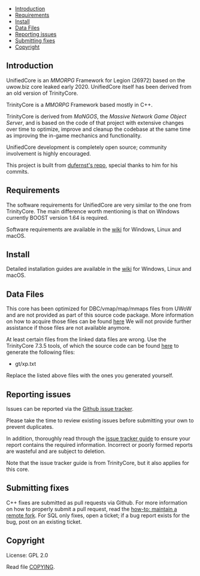 * [Introduction](#introduction)
* [Requirements](#requirements)
* [Install](#install)
* [Data Files](#data-files)
* [Reporting issues](#reporting-issues)
* [Submitting fixes](#submitting-fixes)
* [Copyright](#copyright)

## Introduction

UnifiedCore is an *MMORPG* Framework for Legion (26972) based on the uwow.biz core leaked early 2020.
UnifiedCore itself has been derived from an old version of TrinityCore.

TrinityCore is a *MMORPG* Framework based mostly in C++.

TrinityCore is derived from *MaNGOS*, the *Massive Network Game Object Server*, and is
based on the code of that project with extensive changes over time to optimize,
improve and cleanup the codebase at the same time as improving the in-game
mechanics and functionality.

UnifiedCore development is completely open source; community involvement is highly encouraged.

This project is built from [dufernst's repo](https://github.com/dufernst/LegionCore-7.3.5), special thanks to him for his commits.


## Requirements

The software requirements for UnifiedCore are very similar to the one from TrinityCore.
The main difference worth mentioning is that on Windows currently BOOST version 1.64 is required.

Software requirements are available in the [wiki](https://www.trinitycore.info/display/tc/Requirements) for
Windows, Linux and macOS.


## Install

Detailed installation guides are available in the [wiki](https://www.trinitycore.info/display/tc/Installation+Guide) for
Windows, Linux and macOS.


## Data Files

This core has been optimized for DBC/vmap/map/mmaps files from UWoW and are not provided as part of this source code package.
More information on how to acquire those files can be found [here](https://www.emucoach.com/legion-7-3-5-/6945-repack-7-3-5-legion-wow-repack-wow-legion-7-3-5-repack-blizzlike-fun.html)
We will not provide further assistance if those files are not available anymore.

At least certain files from the linked data files are wrong.
Use the TrinityCore 7.3.5 tools, of which the source code can be found [here](https://github.com/TrinityCore/TrinityCore/releases/tag/7.3.5%2F26972) to generate the following files:
* gt/xp.txt

Replace the listed above files with the ones you generated yourself.

## Reporting issues

Issues can be reported via the [Github issue tracker](https://github.com/UnifiedCore/LegionCore/issues).

Please take the time to review existing issues before submitting your own to
prevent duplicates.

In addition, thoroughly read through the [issue tracker guide](https://community.trinitycore.org/topic/37-the-trinitycore-issuetracker-and-you/) to ensure
your report contains the required information. Incorrect or poorly formed
reports are wasteful and are subject to deletion.

Note that the issue tracker guide is from TrinityCore, but it also applies for this core.


## Submitting fixes

C++ fixes are submitted as pull requests via Github. For more information on how to
properly submit a pull request, read the [how-to: maintain a remote fork](https://community.trinitycore.org/topic/9002-howto-maintain-a-remote-fork-for-pull-requests-tortoisegit/).
For SQL only fixes, open a ticket; if a bug report exists for the bug, post on an existing ticket.


## Copyright

License: GPL 2.0

Read file [COPYING](COPYING).
